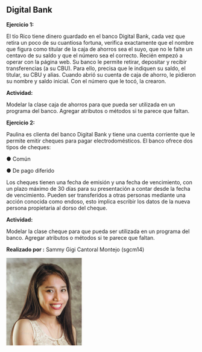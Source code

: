 Digital Bank
---

**Ejercicio 1:**

El tío Rico tiene dinero guardado en el banco Digital Bank, cada vez que retira un poco de
su cuantiosa fortuna, verifica exactamente que el nombre que figura como titular de la caja
de ahorros sea el suyo, que no le falte un centavo de su saldo y que el número sea el
correcto. Recién empezó a operar con la página web.
Su banco le permite retirar, depositar y recibir transferencias (a su CBU). Para ello, precisa
que le indiquen su saldo, el titular, su CBU y alias. Cuando abrió su cuenta de caja de
ahorro, le pidieron su nombre y saldo inicial. Con el número que le tocó, la crearon.

**Actividad:**

Modelar la clase caja de ahorros para que pueda ser utilizada en un programa del banco.
Agregar atributos o métodos si te parece que faltan.

**Ejercicio 2:**

Paulina es clienta del banco Digital Bank y tiene una cuenta corriente que le permite
emitir cheques para pagar electrodomésticos. El banco ofrece dos tipos de cheques:

● Común

● De pago diferido

Los cheques tienen una fecha de emisión y una fecha de vencimiento, con un plazo
máximo de 30 días para su presentación a contar desde la fecha de vencimiento. Pueden
ser transferidos a otras personas mediante una acción conocida como endoso, esto implica
escribir los datos de la nueva persona propietaria al dorso del cheque.

**Actividad:**

Modelar la clase cheque para que pueda ser utilizada en un programa del banco. Agregar
atributos o métodos si te parece que faltan.

**Realizado por :** Sammy Gigi Cantoral Montejo (sgcm14)

<img src ="https://raw.githubusercontent.com/sgcm14/sgcm14/main/sammy.jpg" width="200">